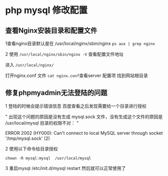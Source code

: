 ﻿# php mysql 修改配置

## 查看Nginx安装目录和配置文件

1查看nginx目录默认是在 /usr/local/nginx/sbin/nginx 
``` ps aux | grep nginx ```

2 使用 ``` /usr/local/nginx/sbin/nginx -V ``` 查看配置文件地址

进入 ``` /usr/local/nginx/  ```

打开nginx.conf 文件 ``` cat nginx.conf ```查看server 配置项 
找到网站根目录 

## 修复phpmyadmin无法登陆的问题

1 登陆的时候会提示错误信息 百度查看之后发现需要给一个目录进行授权

" 出现这个问题的原因是没有生成 mysql.sock 文件，没有生成这个文件的原因是 /usr/local/mysql 目录的权限不对： "

 ERROR 2002 (HY000): Can't connect to local MySQL server through socket '/tmp/mysql.sock' (2)
  
2 使用以下命令给目录授权

``` 
chown -R mysql:mysql  /usr/local/mysql 
```

3 重启mysql /etc/init.d/mysql restart 然后就可以正常使用了

## 
 